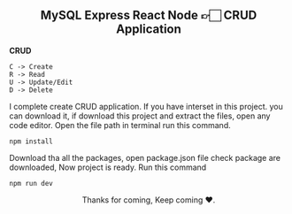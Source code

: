 <h2 align="center">MySQL Express React Node 👉🏻 CRUD Application</h2>

**CRUD**
```
C -> Create
R -> Read
U -> Update/Edit
D -> Delete
```

I complete create CRUD application. If you have interset in this project. you can download it, if download this project and extract the files, open any code editor.
Open the file path in terminal run this command.

```
npm install
```

Download tha all the packages, open package.json file check package are downloaded, Now project is ready.
Run this command

```
npm run dev
```

<p align="center">Thanks for coming, Keep coming ❤️.</p>

